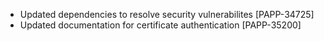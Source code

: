 * Updated dependencies to resolve security vulnerabilites [PAPP-34725]
* Updated documentation for certificate authentication [PAPP-35200]